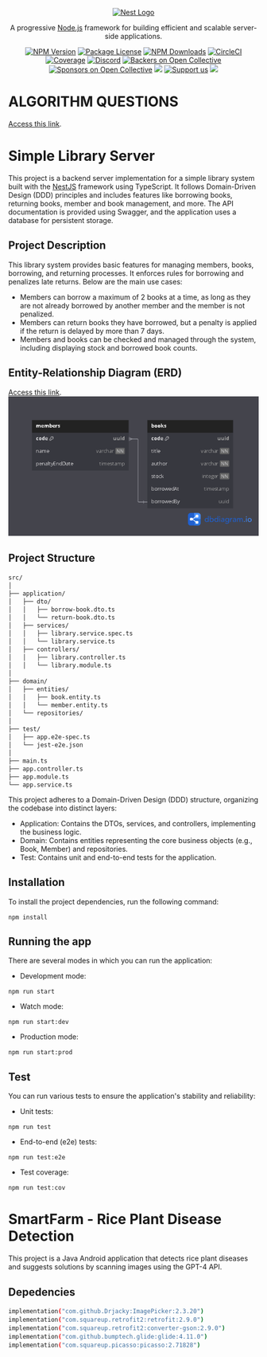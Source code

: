 <p align="center">
  <a href="http://nestjs.com/" target="blank"><img src="https://nestjs.com/img/logo-small.svg" width="200" alt="Nest Logo" /></a>
</p>

[circleci-image]: https://img.shields.io/circleci/build/github/nestjs/nest/master?token=abc123def456
[circleci-url]: https://circleci.com/gh/nestjs/nest

  <p align="center">A progressive <a href="http://nodejs.org" target="_blank">Node.js</a> framework for building efficient and scalable server-side applications.</p>
    <p align="center">
<a href="https://www.npmjs.com/~nestjscore" target="_blank"><img src="https://img.shields.io/npm/v/@nestjs/core.svg" alt="NPM Version" /></a>
<a href="https://www.npmjs.com/~nestjscore" target="_blank"><img src="https://img.shields.io/npm/l/@nestjs/core.svg" alt="Package License" /></a>
<a href="https://www.npmjs.com/~nestjscore" target="_blank"><img src="https://img.shields.io/npm/dm/@nestjs/common.svg" alt="NPM Downloads" /></a>
<a href="https://circleci.com/gh/nestjs/nest" target="_blank"><img src="https://img.shields.io/circleci/build/github/nestjs/nest/master" alt="CircleCI" /></a>
<a href="https://coveralls.io/github/nestjs/nest?branch=master" target="_blank"><img src="https://coveralls.io/repos/github/nestjs/nest/badge.svg?branch=master#9" alt="Coverage" /></a>
<a href="https://discord.gg/G7Qnnhy" target="_blank"><img src="https://img.shields.io/badge/discord-online-brightgreen.svg" alt="Discord"/></a>
<a href="https://opencollective.com/nest#backer" target="_blank"><img src="https://opencollective.com/nest/backers/badge.svg" alt="Backers on Open Collective" /></a>
<a href="https://opencollective.com/nest#sponsor" target="_blank"><img src="https://opencollective.com/nest/sponsors/badge.svg" alt="Sponsors on Open Collective" /></a>
  <a href="https://paypal.me/kamilmysliwiec" target="_blank"><img src="https://img.shields.io/badge/Donate-PayPal-ff3f59.svg"/></a>
    <a href="https://opencollective.com/nest#sponsor"  target="_blank"><img src="https://img.shields.io/badge/Support%20us-Open%20Collective-41B883.svg" alt="Support us"></a>
  <a href="https://twitter.com/nestframework" target="_blank"><img src="https://img.shields.io/twitter/follow/nestframework.svg?style=social&label=Follow"></a>
</p>
  <!--[![Backers on Open Collective](https://opencollective.com/nest/backers/badge.svg)](https://opencollective.com/nest#backer)
  [![Sponsors on Open Collective](https://opencollective.com/nest/sponsors/badge.svg)](https://opencollective.com/nest#sponsor)-->

# ALGORITHM QUESTIONS
[Access this link](https://gist.github.com/Wordyka/d1e025ff3f8616b0cbaa9c7a58d37314).


# Simple Library Server

This project is a backend server implementation for a simple library system built with the [NestJS](https://github.com/nestjs/nest) framework using TypeScript. It follows Domain-Driven Design (DDD) principles and includes features like borrowing books, returning books, member and book management, and more. The API documentation is provided using Swagger, and the application uses a database for persistent storage.

## Project Description

This library system provides basic features for managing members, books, borrowing, and returning processes. It enforces rules for borrowing and penalizes late returns. Below are the main use cases:

- Members can borrow a maximum of 2 books at a time, as long as they are not already borrowed by another member and the member is not penalized.
- Members can return books they have borrowed, but a penalty is applied if the return is delayed by more than 7 days.
- Members and books can be checked and managed through the system, including displaying stock and borrowed book counts.

## Entity-Relationship Diagram (ERD)
[Access this link](https://dbdiagram.io/d/Simple-Library-Server-66f5398b3430cb846cb36378).
![Simple Library Server.png](https://github.com/Wordyka/Simple-Library-Server/blob/main/Simple%20Library%20Server.png)

## Project Structure

```plaintext
src/
│
├── application/
│   ├── dto/
│   │   ├── borrow-book.dto.ts
│   │   └── return-book.dto.ts
│   ├── services/
│   │   ├── library.service.spec.ts
│   │   └── library.service.ts
│   ├── controllers/
│   │   ├── library.controller.ts
│   │   └── library.module.ts
│
├── domain/
│   ├── entities/
│   │   ├── book.entity.ts
│   │   └── member.entity.ts
│   └── repositories/
│
├── test/
│   ├── app.e2e-spec.ts
│   └── jest-e2e.json
│
├── main.ts
├── app.controller.ts
├── app.module.ts
└── app.service.ts

```

This project adheres to a Domain-Driven Design (DDD) structure, organizing the codebase into distinct layers:

- Application: Contains the DTOs, services, and controllers, implementing the business logic.
- Domain: Contains entities representing the core business objects (e.g., Book, Member) and repositories.
- Test: Contains unit and end-to-end tests for the application.

## Installation
To install the project dependencies, run the following command:
```
npm install
```

## Running the app
There are several modes in which you can run the application:
- Development mode:
```
npm run start
```
- Watch mode:
```
npm run start:dev
```
- Production mode:
```
npm run start:prod
```

## Test
You can run various tests to ensure the application's stability and reliability:
- Unit tests:
```
npm run test
```
- End-to-end (e2e) tests:
```
npm run test:e2e
```
- Test coverage:
```
npm run test:cov
```


# SmartFarm - Rice Plant Disease Detection

This project is a Java Android application that detects rice plant diseases and suggests solutions by scanning images using the GPT-4 API.

## Depedencies

```sh
implementation("com.github.Drjacky:ImagePicker:2.3.20")
implementation("com.squareup.retrofit2:retrofit:2.9.0")
implementation("com.squareup.retrofit2:converter-gson:2.9.0")
implementation("com.github.bumptech.glide:glide:4.11.0")
implementation("com.squareup.picasso:picasso:2.71828")
```
